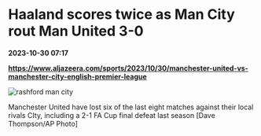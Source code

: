 # Haaland scores twice as Man City rout Man United 3-0

**2023-10-30 07:17**

**https://www.aljazeera.com/sports/2023/10/30/manchester-united-vs-manchester-city-english-premier-league**

![rashford man city](https://www.aljazeera.com/wp-content/uploads/2023/10/AP23302623035154-1698647086.jpg?resize=770%2C513&quality=80)

Manchester United have lost six of the last eight matches against their local rivals CIty, including a 2-1 FA Cup final defeat last season \[Dave Thompson/AP Photo\]